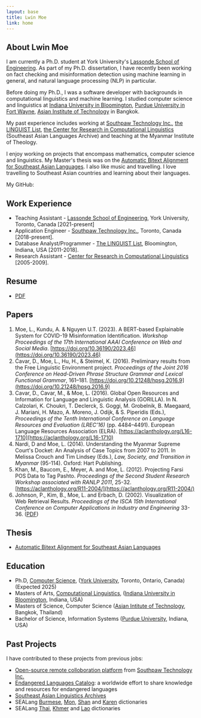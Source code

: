 ```yaml
---
layout: base
title: Lwin Moe
link: home
---
```



## About Lwin Moe

I am currently a Ph.D. student at York University's [Lassonde School of Engineering](https://eecs.lassonde.yorku.ca/). As part of my Ph.D. dissertation, I have recently been working on fact checking and misinformation detection using machine learning in general, and natural language processing (NLP) in particular.

Before doing my Ph.D., I was a software developer with backgrounds in computational linguistics and machine learning. I studied computer science and linguistics at [Indiana University in Bloomington](http://iub.edu/), [Purdue University in Fort Wayne](https://www.pfw.edu/), [Asian Institute of Technology](https://www.ait.ac.th/) in Bangkok.

My past experience includes working at [Southpaw Technology Inc.](https://southpawtech.com/), [the LINGUIST List](https://linguistlist.org/), [the Center for Research in Computational Linguistics](http://sealang.net/) (Southeast Asian Languages Archive) and teaching at the Myanmar Institute of Theology.

I enjoy working on projects that encompass mathematics, computer science and linguistics. My Master's thesis was on the [Automatic Bitext Alignment for Southeast Asian Languages](/static/docs/lwinmoe-thesis.pdf). I also like music and travelling. I love travelling to Southeast Asian countries and learning about their languages.

My GitHub: <a href="https://github.com/lwinmoe" role="button"><i class="fab fa-github"></i></a>


## Work Experience

- Teaching Assistant - [Lassonde School of Engineering](https://eecs.lassonde.yorku.ca/), York University, Toronto, Canada [2021-present]
- Application Engineer - [Southpaw Technology Inc.](https://southpawtech.com/), Toronto, Canada [2018-present].
- Database Analyst/Programmer - [The LINGUIST List](https://linguistlist.org), Bloomington, Indiana, USA [2011-2018].
- Research Assistant - [Center for Research in Computational Linguistics](http://www.sealang.net/) [2005-2009].


## Resume

- [PDF](/static/docs/lwinmoe_resume.pdf)


## Papers

1. Moe, L., Kundu, A. & Nguyen U.T. (2023). A BERT-based Explainable System for COVID-19 Misinformation Identification. *Workshop Proceedings of the 17th International AAAI Conference on Web and Social Media*. [https://doi.org/10.36190/2023.46](https://doi.org/10.36190/2023.46)
1. Ćavar, D., Moe, L., Hu, H., & Steimel, K. (2016). Preliminary results from the Free Linguistic Environment project. *Proceedings of the Joint 2016 Conference on Head-Driven Phrase Structure Grammar and Lexical Functional Grammar*, 161–181. [https://doi.org/10.21248/hpsg.2016.9](https://doi.org/10.21248/hpsg.2016.9)
1. Cavar, D., Cavar, M., & Moe, L. (2016). Global Open Resources and Information for Language and Linguistic Analysis (GORILLA). In N. Calzolari, K. Choukri, T. Declerck, S. Goggi, M. Grobelnik, B. Maegaard, J. Mariani, H. Mazo, A. Moreno, J. Odijk, & S. Piperidis (Eds.), *Proceedings of the Tenth International Conference on Language Resources and Evaluation (LREC’16)* (pp. 4484–4491). European Language Resources Association (ELRA). [https://aclanthology.org/L16-1710](https://aclanthology.org/L16-1710)
1. Nardi, D and Moe, L. (2014). Understanding the Myanmar Supreme Court's Docket: An Analysis of Case Topics from 2007 to 2011. In Melissa Crouch and Tim Lindsey (Eds.), *Law, Society, and Transition in Myanmar* (95-114). Oxford: Hart Publishing.
1. Khan, M., Baucom, E., Meyer, A. and Moe, L. (2012). Projecting Farsi POS Data to Tag Pashto. *Proceedings of the Second Student Research Workshop associated with RANLP 2011*, 25-32. [https://aclanthology.org/R11-2004/](https://aclanthology.org/R11-2004/)
1. Johnson, P., Kim, B., Moe, L. and Erbach, D. (2002). Visualization of Web Retrieval Results. *Proceedings of the ISCA 15th International Conference on Computer Applications in Industry and Engineering* 33-36. ([PDF](/static/docs/Visualization_of_Web_Retrieval_Results.pdf))


## Thesis
- [Automatic Bitext Alignment for Southeast Asian Languages](/static/docs/lwinmoe-thesis.pdf)


## Education

- Ph.D, [Computer Science](https://eecs.lassonde.yorku.ca/), ([York University](https://www.yorku.ca/), Toronto, Ontario, Canada) (Expected 2025)
- Masters of Arts, [Computational Linguistics](https://cl.indiana.edu/), ([Indiana University in Bloomington](https://www.indiana.edu/), Indiana, USA)
- Masters of Science, Computer Science ([Asian Intitute of Technology](https://www.ait.ac.th/), Bangkok, Thailand)
- Bachelor of Science, Information Systems ([Purdue University](https://www.purdue.edu/), Indiana, USA)


## Past Projects

I have contributed to these projects from previous jobs:

- [Open-source remote colloboration platform](https://github.com/Southpaw-TACTIC/TACTIC) from [Southpaw Technology Inc.](https://southpawtech.com/)
- [Endangered Languages Catalog](http://endangeredlanguages.com/): a worldwide effort to share knowledge and resources for endangered languages
- [Southeast Asian Linguistics Archives](http://sealang.net/sala)
- SEALang [Burmese](http://sealang.net/burmese/), [Mon](http://sealang.net/mon/), [Shan](http://sealang.net/shan/) and [Karen](http://sealang.net/karen/dictionary.htm) dictionaries
- SEALang [Thai](http://sealang.net/thai/), [Khmer](http://sealang.net/khmer) and [Lao](http://sealang.net/lao/) dictionaries

